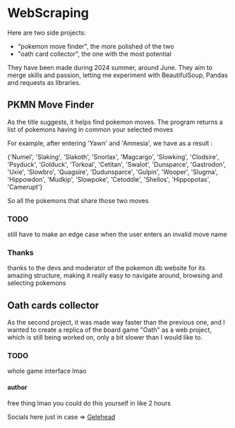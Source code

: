 # WebScraping
Here are two side projects:
 - "pokemon move finder", the more polished of the two
 - "oath card collector", the one with the most potential

They have been made during 2024 summer, around June. They aim to merge skills and passion, letting me experiment with BeautifulSoup, Pandas and requests as libraries.

## PKMN Move Finder
As the title suggests, it helps find pokemon moves. 
The program returns a list of pokemons having in common your selected moves

For example, after entering 'Yawn' and 'Amnesia', we have as a result : 

{'Numel', 'Slaking', 'Slakoth', 'Snorlax', 'Magcargo', 'Slowking', 'Clodsire', 'Psyduck', 'Golduck', 'Torkoal', 'Cetitan', 'Swalot', 'Dunsparce', 'Gastrodon', 'Uxie', 'Slowbro', 'Quagsire', 'Dudunsparce', 'Gulpin', 'Wooper', 'Slugma', 'Hippowdon', 'Mudkip', 'Slowpoke', 'Cetoddle', 'Shellos', 'Hippopotas', 'Camerupt'}

So all the pokemons that share those two moves


### TODO 
still have to make an edge case when the user enters an invalid move name


### Thanks
thanks to the devs and moderator of the pokemon db website for its amazing structure, making it really easy to navigate around, browsing and selecting pokemons


## Oath cards collector
As the second project, it was made way faster than the previous one, and I wanted to create a replica of the board game "Oath" as a web project, which is still being worked on, only a bit slower than I would like to.

### TODO
whole game interface lmao

#### author
free thing lmao you could do this yourself in like 2 hours

Socials here just in case
=> [Gelehead](https://github.com/Gelehead)
